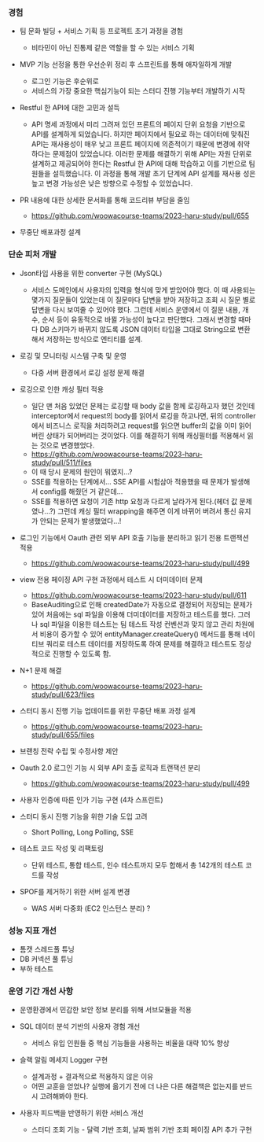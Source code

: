
### 경험

- 팀 문화 빌딩 + 서비스 기획 등 프로젝트 초기 과정을 경험
	- 비타민이 아닌 진통제 같은 역할을 할 수 있는 서비스 기획

- MVP 기능 선정을 통한 우선순위 정리 후 스프린트를 통해 애자일하게 개발
	- 로그인 기능은 후순위로
	- 서비스의 가장 중요한 핵심기능이 되는 스터디 진행 기능부터 개발하기 시작

- Restful 한 API에 대한 고민과 설득
	- API 명세 과정에서 미리 그려져 있던 프론트의 페이지 단위 요청을 기반으로 API를 설계하게 되었습니다. 하지만 페이지에서 필요로 하는 데이터에 맞춰진 API는 재사용성이 매우 낮고 프론트 페이지에  의존적이기 때문에 변경에 취약하다는 문제점이 있었습니다. 이러한 문제를 해결하기 위해 API는 자원 단위로 설계하고 제공되어야 한다는 Restful 한 API에 대해 학습하고 이를 기반으로 팀원들을 설득했습니다. 이 과정을 통해 개발 초기 단계에 API 설계를 재사용  성은 높고 변경 가능성은 낮은 방향으로 수정할 수 있었습니다.

- PR 내용에 대한 상세한 문서화를 통해 코드리뷰 부담을 줄임
	- https://github.com/woowacourse-teams/2023-haru-study/pull/655

- 무중단 배포과정 설계

### 단순 피처 개발

- Json타입 사용을 위한 converter 구현 (MySQL)
	- 서비스 도메인에서 사용자의 입력을 형식에 맞게 받았어야 했다. 이 때 사용되는 몇가지 질문들이 있었는데 이 질문마다 답변을 받아 저장하고 조회 시 질문 별로 답변을 다시 보여줄 수 있어야 했다. 그런데 서비스 운영에서 이 질문 내용, 개수, 순서 등이 유동적으로 바뀔 가능성이 높다고 판단했다. 그래서 변경할 때마다 DB 스키마가 바뀌지 않도록 JSON 데이터 타입을 그대로 String으로 변환해서 저장하는 방식으로 엔티티를 설계.


- 로깅 및 모니터링 시스템 구축 및 운영
	- 다중 서버 환경에서 로깅 설정 문제 해결


- 로깅으로 인한 캐싱 필터 적용
	- 일단 맨 처음 있었던 문제는 로깅할 때 body 값을 함께 로깅하고자 했던 것인데 interceptor에서 request의 body를 읽어서 로깅을 하고나면, 뒤의 controller에서 비즈니스 로직을 처리하려고 request를 읽으면 buffer의 값을 이미 읽어버린 상태가 되어버리는 것이었다. 이를 해결하기 위해 캐싱필터를 적용해서 읽는 것으로 변경했었다.
	- https://github.com/woowacourse-teams/2023-haru-study/pull/511/files
	- 이 때 당시 문제의 원인이 뭐였지...?
	- SSE를 적용하는 단계에서... SSE API를 시험삼아 적용했을 때 문제가 발생해서 config를 해줬던 거 같은데...
	- SSE를 적용하면 요청이 기존 http 요청과 다르게 날라가게 된다.(헤더 값 문제였나...?) 그런데 캐싱 필터 wrapping을 해주면 이게 바뀌어 버려서 통신 유지가 안되는 문제가 발생했었다...!


- 로그인 기능에서 Oauth 관련 외부 API 호출 기능을 분리하고 읽기 전용 트랜잭션 적용
	- https://github.com/woowacourse-teams/2023-haru-study/pull/499


- view 전용 페이징 API 구현 과정에서 테스트 시 더미데이터 문제
	- https://github.com/woowacourse-teams/2023-haru-study/pull/611
	- BaseAuditing으로 인해 createdDate가 자동으로 결정되어 저장되는 문제가 있어 처음에는 sql 파일을 이용해 더미데이터를 저장하고 테스트를 했다. 그러나 sql 파일을 이용한 테스트는 팀 테스트 작성 컨벤션과 맞지 않고 관리 차원에서 비용이 증가할 수 있어 entityManager.createQuery() 메서드를 통해 네이티브 쿼리로 테스트 데이터를 저장하도록 하여 문제를 해결하고 테스트도 정상적으로 진행할 수 있도록 함.


- N+1 문제 해결
	- https://github.com/woowacourse-teams/2023-haru-study/pull/623/files


- 스터디 동시 진행 기능 업데이트를 위한 무중단 배포 과정 설계
	- https://github.com/woowacourse-teams/2023-haru-study/pull/655/files
	

- 브랜칭 전략 수립 및 수정사항 제안


- Oauth 2.0 로그인 기능 시 외부 API 호출 로직과 트랜잭션 분리
	- https://github.com/woowacourse-teams/2023-haru-study/pull/499

- 사용자 인증에 따른 인가 기능 구현 (4차 스프린트)

- 스터디 동시 진행 기능을 위한 기술 도입 고려
	- Short Polling, Long Polling, SSE

- 테스트 코드 작성 및 리팩토링
	- 단위 테스트, 통합 테스트, 인수 테스트까지 모두 합해서 총 142개의 테스트 코드를 작성

- SPOF를 제거하기 위한 서버 설계 변경
	- WAS 서버 다중화 (EC2 인스턴스 분리) ?

### 성능 지표 개선

- 톰캣 스레드풀 튜닝
- DB 커넥션 풀 튜닝
- 부하 테스트

### 운영 기간 개선 사항

- 운영환경에서 민감한 보안 정보 분리를 위해 서브모듈을 적용

- SQL 데이터 분석 기반의 사용자 경험 개선
	- 서비스 유입 인원들 중 핵심 기능들을 사용하는 비율을 대략 10% 향상

- 슬랙 알림 메세지 Logger 구현
	- 설계과정 + 결과적으로 적용하지 않은 이유
	- 어떤 교훈을 얻었나? 실행에 옮기기 전에 더 나은 다른 해결책은 없는지를 반드시 고려해봐야 한다.

- 사용자 피드백을 반영하기 위한 서비스 개선
	- 스터디 조회 기능 - 달력 기반 조회, 날짜 범위 기반 조회 페이징 API 추가 구현



